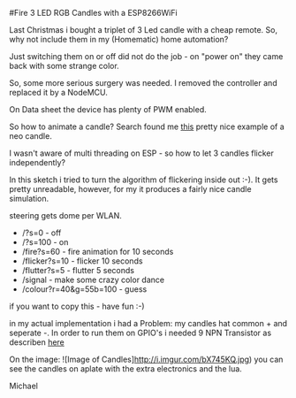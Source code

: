 #Fire 3 LED RGB Candles with a ESP8266WiFi

Last Christmas i bought a triplet of 3 Led candle with a cheap remote. So, why not include them in my (Homematic) home automation?

Just switching them on or off did not do the job - on "power on" they came back with some strange color.

So, some more serious surgery was needed. I removed the controller and replaced it by a NodeMCU.

On Data sheet the device has plenty of PWM enabled.

So how to animate a candle? Search found me [this](https://github.com/timpear/NeoCandle) pretty nice example of a neo candle.

I wasn't aware of multi threading on ESP - so how to let 3 candles flicker independently?

In this sketch i tried to turn the algorithm of flickering inside out :-). It gets pretty unreadable, however, for my it produces a fairly nice candle simulation.

steering gets dome per WLAN.

* /?s=0 - off
* /?s=100 - on
* /fire?s=60 - fire animation for 10 seconds
* /flicker?s=10 - flicker 10 seconds
* /flutter?s=5 - flutter 5 seconds
* /signal - make some crazy color dance
* /colour?r=40&g=55b=100 - guess

if you want to copy this - have fun :-)


in my actual implementation i had a Problem: my candles hat common + and seperate -. In order to run them on GPIO's i needed 9 NPN Transistor as describen [here](http://c-kolb.bplaced.net/projekte/elektronik/grundlagen/transistor/transistor_npn_pnp.php)


On the image:
![Image of Candles]http://i.imgur.com/bX745KQ.jpg) you can see the candles on aplate with the extra electronics and the lua.


Michael
